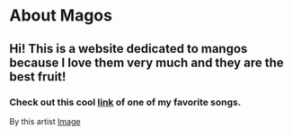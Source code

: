 # About Magos
## Hi! This is a website dedicated to mangos because I love them very much and they are the best fruit!
### Check out this cool [link](https://youtu.be/XB7noMnaGO8) of one of my favorite songs. 
By this artist [Image](https://upload.wikimedia.org/wikipedia/commons/7/7f/Taylor_Swift_%286966830273%29.jpg)
